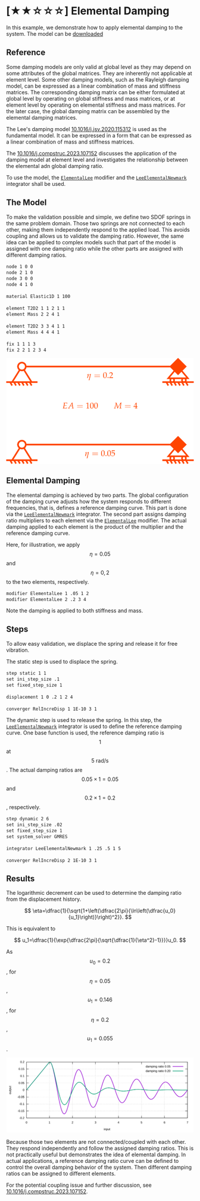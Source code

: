 # [★★☆☆☆] Elemental Damping

In this example, we demonstrate how to apply elemental damping to the system.
The model can be [downloaded](elemental-damping.sp)

## Reference

Some damping models are only valid at global level as they may depend on some attributes of the global matrices.
They are inherently not applicable at element level.
Some other damping models, such as the Rayleigh damping model, can be expressed as a linear combination of mass and
stiffness matrices.
The corresponding damping matrix can be either formulated at global level by operating on global stiffness and mass
matrices, or at element level by operating on elemental stiffness and mass matrices.
For the later case, the global damping matrix can be assembled by the elemental damping matrices.

The Lee's damping model [10.1016/j.jsv.2020.115312](https://doi.org/10.1016/j.jsv.2020.115312) is used as the
fundamental model.
It can be expressed in a form that can be expressed as a linear combination of mass and stiffness matrices.

The [10.1016/j.compstruc.2023.107152](https://doi.org/10.1016/j.compstruc.2023.107152) discusses the application of the
damping model at element level and investigates the relationship between the elemental adn global damping ratio.

To use the model, the [`ElementalLee`](../../../Library/Element/Modifier/ElementalLee.md) modifier and
the [`LeeElementalNewmark`](../../../Library/Integrator/Newmark/LeeElementalNewmark.md) integrator shall be used.

## The Model

To make the validation possible and simple, we define two SDOF springs in the same problem domain.
Those two springs are not connected to each other, making them independently respond to the applied load.
This avoids coupling and allows us to validate the damping ratio.
However, the same idea can be applied to complex models such that part of the model is assigned with one damping ratio
while the other parts are assigned with different damping ratios.

```text
node 1 0 0
node 2 1 0
node 3 0 0
node 4 1 0

material Elastic1D 1 100

element T2D2 1 1 2 1 1
element Mass 2 2 4 1

element T2D2 3 3 4 1 1
element Mass 4 4 4 1

fix 1 1 1 3
fix 2 2 1 2 3 4
```

![elemental damping](elemental-damping.svg)

## Elemental Damping

The elemental damping is achieved by two parts.
The global configuration of the damping curve adjusts how the system responds to different frequencies, that is, defines
a reference damping curve.
This part is done via the [`LeeElementalNewmark`](../../../Library/Integrator/Newmark/LeeElementalNewmark.md)
integrator.
The second part assigns damping ratio multipliers to each element via
the [`ElementalLee`](../../../Library/Element/Modifier/ElementalLee.md) modifier.
The actual damping applied to each element is the product of the multiplier and the reference damping curve.

Here, for illustration, we apply $$\eta=0.05$$ and $$\eta=0,2$$ to the two elements, respectively.

```text
modifier ElementalLee 1 .05 1 2
modifier ElementalLee 2 .2 3 4
```

Note the damping is applied to both stiffness and mass.

## Steps

To allow easy validation, we displace the spring and release it for free vibration.

The static step is used to displace the spring.

```text
step static 1 1
set ini_step_size .1
set fixed_step_size 1

displacement 1 0 .2 1 2 4

converger RelIncreDisp 1 1E-10 3 1
```

The dynamic step is used to release the spring.
In this step, the [`LeeElementalNewmark`](../../../Library/Integrator/Newmark/LeeElementalNewmark.md)
integrator is used to define the reference damping curve.
One base function is used, the reference damping ratio is $$1$$ at $$5~\text{rad/s}$$.
The actual damping ratios are $$0.05\times1=0.05$$ and $$0.2\times1=0.2$$, respectively.

```text
step dynamic 2 6
set ini_step_size .02
set fixed_step_size 1
set system_solver GMRES

integrator LeeElementalNewmark 1 .25 .5 1 5

converger RelIncreDisp 2 1E-10 3 1
```

## Results

The logarithmic decrement can be used to determine the damping ratio from the displacement history.

$$
\eta=\dfrac{1}{\sqrt{1+\left(\dfrac{2\pi}{\ln\left(\dfrac{u_0}{u_1}\right)}\right)^2}}.
$$

This is equivalent to

$$
u_1=\dfrac{1}{\exp{\dfrac{2\pi}{\sqrt{\dfrac{1}{\eta^2}-1}}}}u_0.
$$

As $$u_0=0.2$$, for $$\eta=0.05$$, $$u_1=0.146$$, for $$\eta=0.2$$, $$u_1=0.055$$.

![displacement history](elemental-damping-ex.svg)

Because those two elements are not connected/coupled with each other. They respond independently and follow the assigned
damping ratios.
This is not practically useful but demonstrates the idea of elemental damping.
In actual applications, a reference damping ratio curve can be defined to control the overall damping behavior of the
system.
Then different damping ratios can be assigned to different elements.

For the potential coupling issue and further discussion,
see [10.1016/j.compstruc.2023.107152](https://doi.org/10.1016/j.compstruc.2023.107152).
